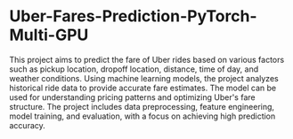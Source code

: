 # Uber-Fares-Prediction-PyTorch-Multi-GPU
This project aims to predict the fare of Uber rides based on various factors such as pickup location, dropoff location, distance, time of day, and weather conditions. Using machine learning models, the project analyzes historical ride data to provide accurate fare estimates. The model can be used for understanding pricing patterns and optimizing Uber's fare structure. The project includes data preprocessing, feature engineering, model training, and evaluation, with a focus on achieving high prediction accuracy.
